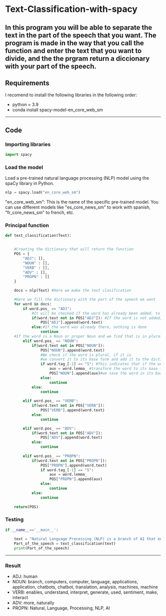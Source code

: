 # Text-Classification-with-spacy
In this program you will be able to separate the text in the part of the speech that you want. The program is made in the way that you call the function and enter the text that you want to divide, and the the prgram return a diccionary with your part of the speech.
---
## Requirements 

I recomend to install the following libraries in the following order:
- python = 3.9
- conda install spacy-model-en_core_web_sm

---
## Code
### Importing libraries 
```python
import spacy
```
### Load the model 
Load a pre-trained natural language processing (NLP) model using the spaCy library in Python.
```python
nlp = spacy.load("en_core_web_sm")
```
"en_core_web_sm": This is the name of the specific pre-trained model. You can use different models like "es_core_news_sm" to work with spanish, "fr_core_news_sm" to french, etc. 

### Principal function
```python
def text_classification(Text):

    
    #Creating the dictionary that will return the function
    POS = {
        "ADJ": [],
        "NOUN" : [],
        "VERB" : [],
        "ADV" : [],
        "PROPN" : []
    }

    docs = nlp(Text) #Here we make the text clasification

    #Here we fill the dictionary with the part of the speech we want
    for word in docs:
        if word.pos_ == "ADJ":
            #It will be checked if the word has already been added, to avoid it being repeated.
            if(word.text not in POS["ADJ"]): #If the word is not added, we add the word to teh dictionary
                POS["ADJ"].append(word.text)
            else:#If the word was already there, nothing is done
                continue
    #If the word is a Noun or proper Noun and we find that is in plural we add to the dictionary its base form an its plural form
        elif word.pos_ == "NOUN":
            if(word.text not in POS["NOUN"]): 
                POS["NOUN"].append(word.text)
                #We check if the word is plural, if it is
                #we convert it to its base form and add it to the dictionary.
                if word.tag_[-1] == "S": #This indicates that if the word is plural it approves the condition.
                    aux = word.lemma_ #transform the word to its base form
                    POS["NOUN"].append(aux)#we save the word in its base form
                else:
                    continue
            else:
                continue
        
        elif word.pos_ == "VERB":
            if(word.text not in POS["VERB"]): 
                POS["VERB"].append(word.text)
            else:
                continue

        elif word.pos_ == "ADV":
            if(word.text not in POS["ADV"]): 
                POS["ADV"].append(word.text)
            else:
                continue
        
        elif word.pos_ == "PROPN":
            if(word.text not in POS["PROPN"]): 
                POS["PROPN"].append(word.text)
                if word.tag_[-1] == "S":
                    aux = word.lemma_
                    POS["PROPN"].append(aux)
                else:
                    continue
            else:
                continue
                 
    return(POS)
```

### Testing
```python
if __name__=='__main__':
    
    text = "Natural Language Processing (NLP) is a branch of AI that enables computers to understand, interpret, and generate human language. It's used in applications like chatbots, translation, and sentiment analysis to make machines interact with language more naturally."
    Part_of_the_speech = text_classification(text)
    print(Part_of_the_speech)
```
---
### Result
- ADJ: human
- NOUN: branch, computers, computer, language, applications, application, chatbots, chatbot, translation, analysis, machines, machine
- VERB: enables, understand, interpret, generate, used, sentiment, make, interact
- ADV: more, naturally
- PROPN: Natural, Language, Processing, NLP, AI
